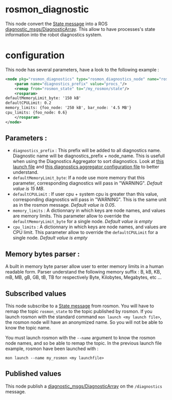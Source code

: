# rosmon_diagnostic
This node convert the [State message](../rosmon_msgs/msg/State.msg) into a ROS [diagnostic_msgs/DiagnosticArray](http://docs.ros.org/melodic/api/diagnostic_msgs/html/msg/DiagnosticArray.html).
This allow to have processes's state information into the robot diagnostics system.

# configuration
This node has several parameters, have a look to the following example :
```xml
<node pkg="rosmon_diagnostics" type="rosmon_diagnostics_node" name="rosmon_diagnostics">
	<param name="diagnostics_prefix" value="procs_"/>
	<remap from="rosmon_state" to="/my_rosmon/state"/>
	<rosparam>
defaultMemoryLimit_byte: '150 kB'
defaultCPULimit: 0.2
memory_limits: {foo_node: '250 kB', bar_node: '4.5 MB'}
cpu_limits: {foo_node: 0.6}
    </rosparam>
</node>
```

## Parameters :
* ```diagnostics_prefix``` : This prefix will be added to all diagnostics name. Diagnostic name will be diagnostics_prefix + node_name. This is usefull when using the Diagnostics Aggregator to sort diagnostics. Look at [this launch file](./test/tester.launch) and [this diagnostics aggregator configuration file](./test/analyzers.yaml) to better understand.
* ```defaultMemoryLimit_byte```: If a node use more memory that this parameter, corresponding diagnostics will pass in "WARNING". *Default value is 15 MB*.
* ```defaultCPULimit``` : If user cpu + system cpu is greater than this value,  corresponding diagnostics will pass in "WARNING". This is the same unit as in the rosmon message. *Default value is 0.05*. 
* ```memory_limits``` : A dictionnary in which keys are node names, and values are memory limits. This parameter allow to override the ```defaultMemoryLimit_byte``` for a single node. *Default value is empty*
* ```cpu_limits``` : A dictionnary in which keys are node names, and values are CPU limit. This parameter allow to override the ```defaultCPULimit``` for a single node. *Default value is empty*

## Memory bytes parser :
A built in memory byte parser allow user to enter memory limits in a human readable form. Parser understand the following memory suffix : B, kB, KB, mB, MB, gB, GB, tB, TB for respectively Byte, Kilobytes, Megabytes, etc ...

## Subscribed values
This node subscribe to a [State message](../rosmon_msgs/msg/State.msg) from rosmon. You will have to remap the topic ```rosmon_state``` to the topic published by rosmon.
If you launch rosmon with the standard command ```mon launch <my launch file>```, the rosmon node will have an anonymized name.
So you will not be able to know the topic name.

You must launch rosmon with the ```--name``` argument to know the rosmon node names, and so be able to remap the topic.
In the previous launch file example, rosmon have been launched with :
 
```mon launch --name my_rosmon <my launchfile>```
 
## Published values
This node publish a [diagnostic_msgs/DiagnosticArray](http://docs.ros.org/melodic/api/diagnostic_msgs/html/msg/DiagnosticArray.html) on the ```/diagnostics``` message.